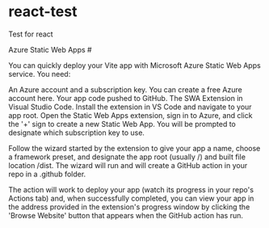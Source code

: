 # react-test
Test for react

Azure Static Web Apps #

You can quickly deploy your Vite app with Microsoft Azure Static Web Apps service. You need:

An Azure account and a subscription key. You can create a free Azure account here.
Your app code pushed to GitHub.
The SWA Extension in Visual Studio Code.
Install the extension in VS Code and navigate to your app root. Open the Static Web Apps extension, sign in to Azure, and click the '+' sign to create a new Static Web App. You will be prompted to designate which subscription key to use.

Follow the wizard started by the extension to give your app a name, choose a framework preset, and designate the app root (usually /) and built file location /dist. The wizard will run and will create a GitHub action in your repo in a .github folder.

The action will work to deploy your app (watch its progress in your repo's Actions tab) and, when successfully completed, you can view your app in the address provided in the extension's progress window by clicking the 'Browse Website' button that appears when the GitHub action has run.